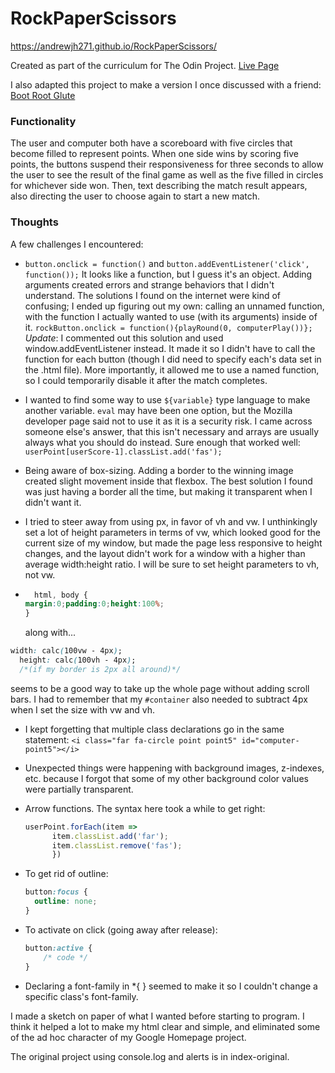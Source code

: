 # RockPaperScissors
https://andrewjh271.github.io/RockPaperScissors/

Created as part of the curriculum for The Odin Project. [Live Page](https://andrewjh271.github.io/RockPaperScissors/)

I also adapted this project to make a version I once discussed with a friend: [Boot Root Glute](https://andrewjh271.github.io/root-boot-glute/)

### Functionality

The user and computer both have a scoreboard with five circles that become filled to represent points. When one side wins by scoring five points, the buttons suspend their responsiveness for three seconds to allow the user to see the result of the final game as well as the five filled in circles for whichever side won. Then, text describing the match result appears, also directing the user to choose again to start a new match.

### Thoughts

A few challenges I encountered:

- `button.onclick = function()` and `button.addEventListener('click', function());`
  It looks like a function, but I guess it's an object. Adding arguments created errors and strange behaviors that I didn't understand. The solutions I found on the internet were kind of confusing; I ended up figuring out my own: calling an unnamed function, with the function I actually wanted to use (with its arguments) inside of it.
  `rockButton.onclick = function(){playRound(0, computerPlay())};`
  *Update*: I commented out this solution and used window.addEventListener instead. It made it so I didn't have to call the function for each button (though I did need to specify each's data set in the .html file). More importantly, it allowed me to use a named function, so I could temporarily disable it after the match completes.
  
- I wanted to find some way to use `${variable}` type language to make another variable. `eval` may have been one option, but the Mozilla developer page said not to use it as it is a security risk. I came across someone else's answer, that this isn't necessary and arrays are usually always what you should do instead. Sure enough that worked well: `userPoint[userScore-1].classList.add('fas');`

- Being aware of box-sizing. Adding a border to the winning image created slight movement inside that flexbox. The best solution I found was just having a border all the time, but making it transparent when I didn't want it.

- I tried to steer away from using px, in favor of vh and vw. I unthinkingly set a lot of height parameters in terms of vw, which looked good for the current size of my window, but made the page less responsive to height changes, and the layout didn't work for a window with a higher than average width:height ratio. I will be sure to set height parameters to vh, not vw.

- ```css
    html, body {
  margin:0;padding:0;height:100%;
  }
  ```
  along with...

```css
width: calc(100vw - 4px);
  height: calc(100vh - 4px);
  /*(if my border is 2px all around)*/
  ```
  
  seems to be a good way to take up the whole page without adding scroll bars. I had to remember that my `#container` also needed to subtract 4px when I set the size with vw and vh.
  
- I kept forgetting that multiple class declarations go in the same statement:
  `<i class="far fa-circle point point5" id="computer-point5"></i>`

- Unexpected things were happening with background images, z-indexes, etc. because I forgot that some of my other background color values were partially transparent.

- Arrow functions. The syntax here took a while to get right:

  ```javascript
  userPoint.forEach(item =>
        item.classList.add('far');
        item.classList.remove('fas');
        })
  ```

- To get rid of outline:

  ```css
  button:focus {
    outline: none;
  }
  ```

- To activate on click (going away after release):

    ```css
    button:active {
    	/* code */
    }
    ```

- Declaring a font-family in *{ } seemed to make it so I couldn't change a specific class's font-family.


I made a sketch on paper of what I wanted before starting to program. I think it helped a lot to make my html clear and simple, and eliminated some of the ad hoc character of my Google Homepage project.

The original project using console.log and alerts is in index-original.
